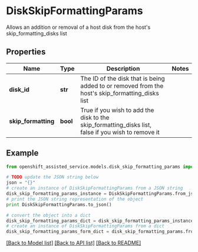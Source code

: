 # DiskSkipFormattingParams

Allows an addition or removal of a host disk from the host's skip_formatting_disks list

## Properties
Name | Type | Description | Notes
------------ | ------------- | ------------- | -------------
**disk_id** | **str** | The ID of the disk that is being added to or removed from the host&#39;s skip_formatting_disks list | 
**skip_formatting** | **bool** | True if you wish to add the disk to the skip_formatting_disks list, false if you wish to remove it | 

## Example

```python
from openshift_assisted_service.models.disk_skip_formatting_params import DiskSkipFormattingParams

# TODO update the JSON string below
json = "{}"
# create an instance of DiskSkipFormattingParams from a JSON string
disk_skip_formatting_params_instance = DiskSkipFormattingParams.from_json(json)
# print the JSON string representation of the object
print DiskSkipFormattingParams.to_json()

# convert the object into a dict
disk_skip_formatting_params_dict = disk_skip_formatting_params_instance.to_dict()
# create an instance of DiskSkipFormattingParams from a dict
disk_skip_formatting_params_form_dict = disk_skip_formatting_params.from_dict(disk_skip_formatting_params_dict)
```
[[Back to Model list]](../README.md#documentation-for-models) [[Back to API list]](../README.md#documentation-for-api-endpoints) [[Back to README]](../README.md)


